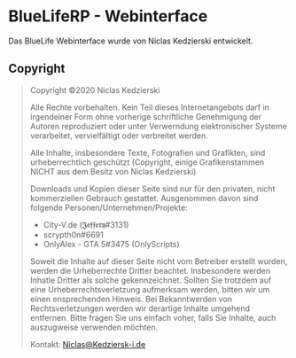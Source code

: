 # BlueLifeRP - Webinterface
Das BlueLife Webinterface wurde von Niclas Kedzierski entwickelt.

## Copyright
>Copyright ©2020 Niclas Kedzierski
>
>Alle Rechte vorbehalten. Kein Teil dieses Internetangebots darf in irgendeiner Form ohne vorherige schriftliche Genehmigung der Autoren reproduziert oder unter
>Verwerndung elektronischer Systeme verarbeitet, vervielfältigt oder verbreitet werden.
>
>Alle Inhalte, insbesondere Texte, Fotografien und Grafikten, sind urheberrechtlich geschützt (Copyright, einige Grafikenstammen NICHT aus dem Besitz von Niclas Kedzierski)
>
>Downloads und Kopien dieser Seite sind nur für den privaten, nicht kommerziellen Gebrauch gestattet.
> Ausgenommen davon sind folgende Personen/Unternehmen/Projekte:
> - City-V.de (𝕵𝖊𝖋𝖋𝖊𝖗𝖞#3131)
> - scrypth0n#6691
> - OnlyAlex - GTA 5#3475 (OnlyScripts)
>
>Soweit die Inhalte auf dieser Seite nicht vom Betreiber erstellt wurden, werden die Urheberrechte Dritter beachtet. Insbesondere werden Inhatle Dritter als solche      gekennzeichnet.
>Sollten Sie trotzdem auf eine Urheberrechtsverletzung aufmerksam werden, bitten wir um einen ensprechenden Hinweis. Bei Bekanntwerden von Rechtsverletzungen werden wir derartige 
>Inhalte umgehend entfernen.
>Bitte fragen Sie uns einfach voher, falls Sie Inhalte, auch auszugweise verwenden möchten.
>
>Kontakt: Niclas@Kedziersk-i.de

    
